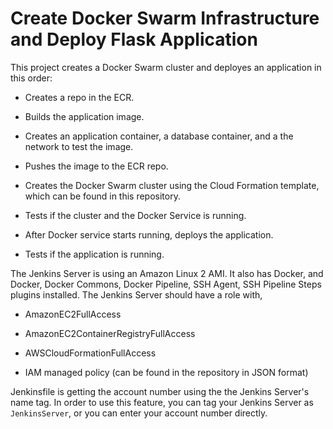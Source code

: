 # Create Docker Swarm Infrastructure and Deploy Flask Application
This project creates a Docker Swarm cluster and deployes an application in this order:

- Creates a repo in the ECR.

- Builds the application image.

- Creates an application container, a database container, and a the network to test the image.

- Pushes the image to the ECR repo.

- Creates the Docker Swarm cluster using the Cloud Formation template, which can be found in this repository.

- Tests if the cluster and the Docker Service is running.

- After Docker service starts running, deploys the application.

- Tests if the application is running.


The Jenkins Server is using an Amazon Linux 2 AMI. It also has Docker, and Docker, Docker Commons, Docker Pipeline, SSH Agent, SSH Pipeline Steps plugins installed.
The Jenkins Server should have a role with,

- AmazonEC2FullAccess

- AmazonEC2ContainerRegistryFullAccess

- AWSCloudFormationFullAccess

- IAM managed policy (can be found in the repository in JSON format)


Jenkinsfile is getting the account number using the the Jenkins Server's name tag. In order to use this feature, you can tag your Jenkins Server as `JenkinsServer`, or you can enter your account number directly.

